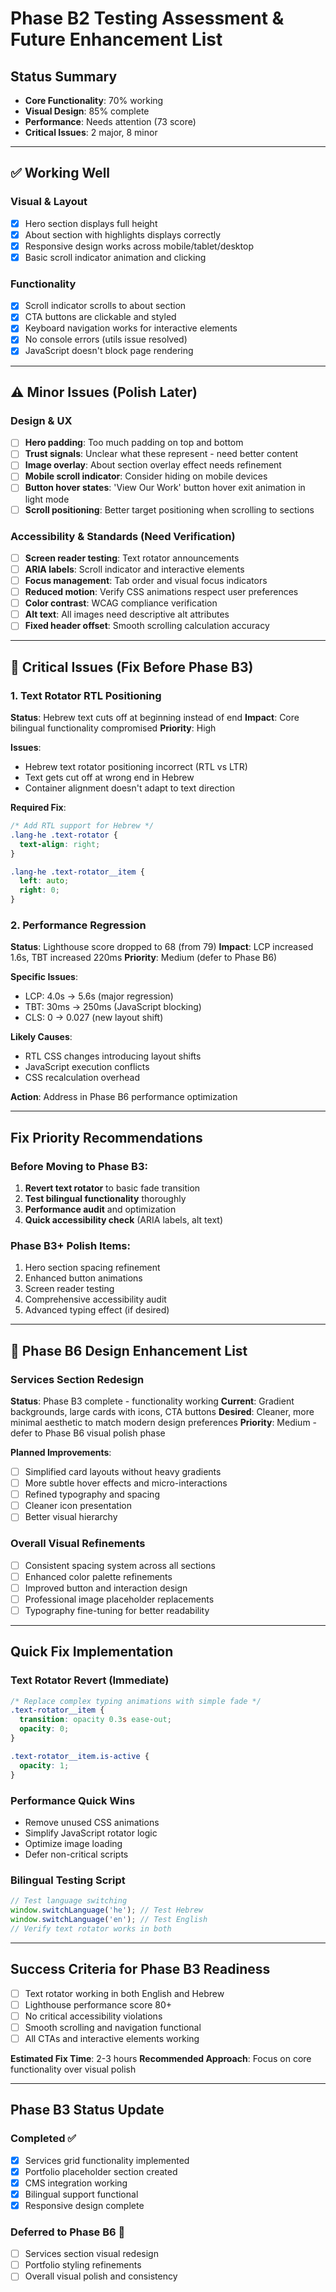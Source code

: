 # Phase B2 Testing Assessment & Future Enhancement List

## Status Summary
- **Core Functionality**: 70% working
- **Visual Design**: 85% complete
- **Performance**: Needs attention (73 score)
- **Critical Issues**: 2 major, 8 minor

---

## ✅ Working Well

### Visual & Layout
- [x] Hero section displays full height
- [x] About section with highlights displays correctly
- [x] Responsive design works across mobile/tablet/desktop
- [x] Basic scroll indicator animation and clicking

### Functionality
- [x] Scroll indicator scrolls to about section
- [x] CTA buttons are clickable and styled
- [x] Keyboard navigation works for interactive elements
- [x] No console errors (utils issue resolved)
- [x] JavaScript doesn't block page rendering

---

## ⚠️ Minor Issues (Polish Later)

### Design & UX
- [ ] **Hero padding**: Too much padding on top and bottom
- [ ] **Trust signals**: Unclear what these represent - need better content
- [ ] **Image overlay**: About section overlay effect needs refinement
- [ ] **Mobile scroll indicator**: Consider hiding on mobile devices
- [ ] **Button hover states**: 'View Our Work' button hover exit animation in light mode
- [ ] **Scroll positioning**: Better target positioning when scrolling to sections

### Accessibility & Standards (Need Verification)
- [ ] **Screen reader testing**: Text rotator announcements
- [ ] **ARIA labels**: Scroll indicator and interactive elements
- [ ] **Focus management**: Tab order and visual focus indicators
- [ ] **Reduced motion**: Verify CSS animations respect user preferences
- [ ] **Color contrast**: WCAG compliance verification
- [ ] **Alt text**: All images need descriptive alt attributes
- [ ] **Fixed header offset**: Smooth scrolling calculation accuracy

---

## 🚨 Critical Issues (Fix Before Phase B3)

### 1. Text Rotator RTL Positioning
**Status**: Hebrew text cuts off at beginning instead of end
**Impact**: Core bilingual functionality compromised
**Priority**: High

**Issues**:
- Hebrew text rotator positioning incorrect (RTL vs LTR)
- Text gets cut off at wrong end in Hebrew
- Container alignment doesn't adapt to text direction

**Required Fix**:
```css
/* Add RTL support for Hebrew */
.lang-he .text-rotator {
  text-align: right;
}

.lang-he .text-rotator__item {
  left: auto;
  right: 0;
}
```

### 2. Performance Regression  
**Status**: Lighthouse score dropped to 68 (from 79)
**Impact**: LCP increased 1.6s, TBT increased 220ms
**Priority**: Medium (defer to Phase B6)

**Specific Issues**:
- LCP: 4.0s → 5.6s (major regression) 
- TBT: 30ms → 250ms (JavaScript blocking)
- CLS: 0 → 0.027 (new layout shift)

**Likely Causes**:
- RTL CSS changes introducing layout shifts
- JavaScript execution conflicts
- CSS recalculation overhead

**Action**: Address in Phase B6 performance optimization

---

## Fix Priority Recommendations

### Before Moving to Phase B3:
1. **Revert text rotator** to basic fade transition
2. **Test bilingual functionality** thoroughly
3. **Performance audit** and optimization
4. **Quick accessibility check** (ARIA labels, alt text)

### Phase B3+ Polish Items:
1. Hero section spacing refinement
2. Enhanced button animations
3. Screen reader testing
4. Comprehensive accessibility audit
5. Advanced typing effect (if desired)

---

## 🎨 Phase B6 Design Enhancement List

### Services Section Redesign
**Status**: Phase B3 complete - functionality working
**Current**: Gradient backgrounds, large cards with icons, CTA buttons
**Desired**: Cleaner, more minimal aesthetic to match modern design preferences
**Priority**: Medium - defer to Phase B6 visual polish phase

**Planned Improvements**:
- [ ] Simplified card layouts without heavy gradients
- [ ] More subtle hover effects and micro-interactions
- [ ] Refined typography and spacing
- [ ] Cleaner icon presentation
- [ ] Better visual hierarchy

### Overall Visual Refinements
- [ ] Consistent spacing system across all sections
- [ ] Enhanced color palette refinements
- [ ] Improved button and interaction design
- [ ] Professional image placeholder replacements
- [ ] Typography fine-tuning for better readability

---

## Quick Fix Implementation

### Text Rotator Revert (Immediate)
```css
/* Replace complex typing animations with simple fade */
.text-rotator__item {
  transition: opacity 0.3s ease-out;
  opacity: 0;
}

.text-rotator__item.is-active {
  opacity: 1;
}
```

### Performance Quick Wins
- Remove unused CSS animations
- Simplify JavaScript rotator logic
- Optimize image loading
- Defer non-critical scripts

### Bilingual Testing Script
```javascript
// Test language switching
window.switchLanguage('he'); // Test Hebrew
window.switchLanguage('en'); // Test English
// Verify text rotator works in both
```

---

## Success Criteria for Phase B3 Readiness

- [ ] Text rotator working in both English and Hebrew
- [ ] Lighthouse performance score 80+
- [ ] No critical accessibility violations
- [ ] Smooth scrolling and navigation functional
- [ ] All CTAs and interactive elements working

**Estimated Fix Time**: 2-3 hours
**Recommended Approach**: Focus on core functionality over visual polish

---

## Phase B3 Status Update

### Completed ✅
- [x] Services grid functionality implemented
- [x] Portfolio placeholder section created
- [x] CMS integration working
- [x] Bilingual support functional
- [x] Responsive design complete

### Deferred to Phase B6 📅
- [ ] Services section visual redesign
- [ ] Portfolio styling refinements
- [ ] Overall visual polish and consistency